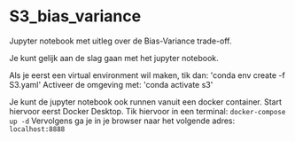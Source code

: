 # S3_bias_variance
Jupyter notebook met uitleg over de Bias-Variance trade-off.

Je kunt gelijk aan de slag gaan met het jupyter notebook.

Als je eerst een virtual environment wil maken, tik dan:
'conda env create -f S3.yaml'
Activeer de omgeving met: 
'conda activate s3'

Je kunt de jupyter notebook ook runnen vanuit een docker container.
Start hiervoor eerst Docker Desktop. Tik hiervoor in een terminal:
`docker-compose up -d`
Vervolgens ga je in je browser naar het volgende adres: `localhost:8888`
